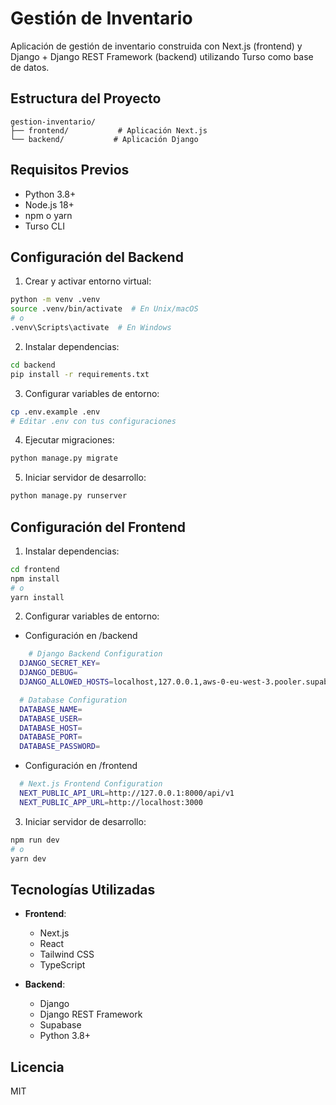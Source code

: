 # Gestión de Inventario

Aplicación de gestión de inventario construida con Next.js (frontend) y Django + Django REST Framework (backend) utilizando Turso como base de datos.

## Estructura del Proyecto

```
gestion-inventario/
├── frontend/           # Aplicación Next.js
└── backend/           # Aplicación Django
```

## Requisitos Previos

- Python 3.8+
- Node.js 18+
- npm o yarn
- Turso CLI

## Configuración del Backend

1. Crear y activar entorno virtual:
```bash
python -m venv .venv
source .venv/bin/activate  # En Unix/macOS
# o
.venv\Scripts\activate  # En Windows
```

2. Instalar dependencias:
```bash
cd backend
pip install -r requirements.txt
```

3. Configurar variables de entorno:
```bash
cp .env.example .env
# Editar .env con tus configuraciones
```

4. Ejecutar migraciones:
```bash
python manage.py migrate
```

5. Iniciar servidor de desarrollo:
```bash
python manage.py runserver
```

## Configuración del Frontend

1. Instalar dependencias:
```bash
cd frontend
npm install
# o
yarn install
```

2. Configurar variables de entorno:

  - Configuración en /backend

  ```bash
      # Django Backend Configuration
    DJANGO_SECRET_KEY=
    DJANGO_DEBUG=
    DJANGO_ALLOWED_HOSTS=localhost,127.0.0.1,aws-0-eu-west-3.pooler.supabase.com

    # Database Configuration
    DATABASE_NAME=
    DATABASE_USER=
    DATABASE_HOST=
    DATABASE_PORT=
    DATABASE_PASSWORD=
  ```

  - Configuración en /frontend
  ```bash
    # Next.js Frontend Configuration
    NEXT_PUBLIC_API_URL=http://127.0.0.1:8000/api/v1
    NEXT_PUBLIC_APP_URL=http://localhost:3000
  ```


3. Iniciar servidor de desarrollo:
```bash
npm run dev
# o
yarn dev
```

## Tecnologías Utilizadas

- **Frontend**:
  - Next.js
  - React
  - Tailwind CSS
  - TypeScript

- **Backend**:
  - Django
  - Django REST Framework
  - Supabase
  - Python 3.8+

## Licencia

MIT 